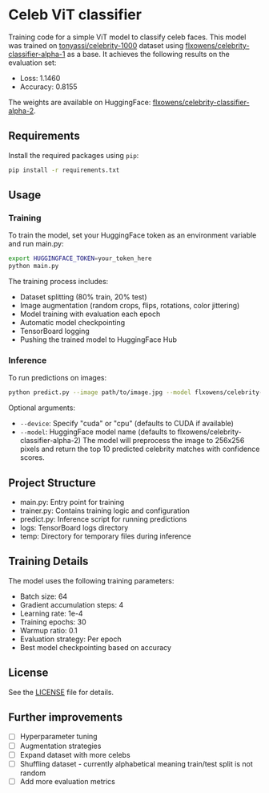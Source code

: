 # Celeb ViT classifier

Training code for a simple ViT model to classify celeb faces. This model was trained on [tonyassi/celebrity-1000](https://huggingface.co/datasets/tonyassi/celebrity-1000) dataset using [flxowens/celebrity-classifier-alpha-1](https://huggingface.co/flxowens/celebrity-classifier-alpha-1) as a base.
It achieves the following results on the evaluation set:

- Loss: 1.1460
- Accuracy: 0.8155

The weights are available on HuggingFace: [flxowens/celebrity-classifier-alpha-2](https://huggingface.co/flxowens/celebrity-classifier-alpha-2).

## Requirements

Install the required packages using `pip`:

```sh
pip install -r requirements.txt
```

## Usage

### Training

To train the model, set your HuggingFace token as an environment variable and run main.py:

```sh
export HUGGINGFACE_TOKEN=your_token_here
python main.py
```

The training process includes:

- Dataset splitting (80% train, 20% test)
- Image augmentation (random crops, flips, rotations, color jittering)
- Model training with evaluation each epoch
- Automatic model checkpointing
- TensorBoard logging
- Pushing the trained model to HuggingFace Hub

### Inference

To run predictions on images:

```sh
python predict.py --image path/to/image.jpg --model flxowens/celebrity-classifier-alpha-2
```

Optional arguments:

- `--device`: Specify "cuda" or "cpu" (defaults to CUDA if available)
- `--model`: HuggingFace model name (defaults to flxowens/celebrity-classifier-alpha-2)
  The model will preprocess the image to 256x256 pixels and return the top 10 predicted celebrity matches with confidence scores.

## Project Structure

- main.py: Entry point for training
- trainer.py: Contains training logic and configuration
- predict.py: Inference script for running predictions
- logs: TensorBoard logs directory
- temp: Directory for temporary files during inference

## Training Details

The model uses the following training parameters:

- Batch size: 64
- Gradient accumulation steps: 4
- Learning rate: 1e-4
- Training epochs: 30
- Warmup ratio: 0.1
- Evaluation strategy: Per epoch
- Best model checkpointing based on accuracy

## License

See the [LICENSE](LICENSE) file for details.

## Further improvements

- [ ] Hyperparameter tuning
- [ ] Augmentation strategies
- [ ] Expand dataset with more celebs
- [ ] Shuffling dataset - currently alphabetical meaning train/test split is not random
- [ ] Add more evaluation metrics

